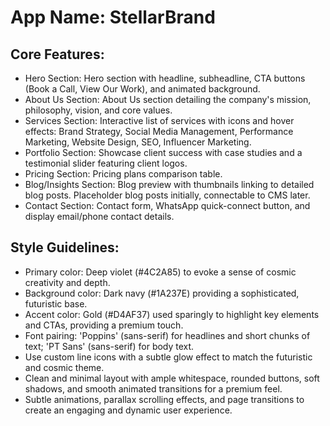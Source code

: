 # **App Name**: StellarBrand

## Core Features:

- Hero Section: Hero section with headline, subheadline, CTA buttons (Book a Call, View Our Work), and animated background.
- About Us Section: About Us section detailing the company's mission, philosophy, vision, and core values.
- Services Section: Interactive list of services with icons and hover effects: Brand Strategy, Social Media Management, Performance Marketing, Website Design, SEO, Influencer Marketing.
- Portfolio Section: Showcase client success with case studies and a testimonial slider featuring client logos.
- Pricing Section: Pricing plans comparison table.
- Blog/Insights Section: Blog preview with thumbnails linking to detailed blog posts. Placeholder blog posts initially, connectable to CMS later.
- Contact Section: Contact form, WhatsApp quick-connect button, and display email/phone contact details.

## Style Guidelines:

- Primary color: Deep violet (#4C2A85) to evoke a sense of cosmic creativity and depth.
- Background color: Dark navy (#1A237E) providing a sophisticated, futuristic base.
- Accent color: Gold (#D4AF37) used sparingly to highlight key elements and CTAs, providing a premium touch.
- Font pairing: 'Poppins' (sans-serif) for headlines and short chunks of text; 'PT Sans' (sans-serif) for body text.
- Use custom line icons with a subtle glow effect to match the futuristic and cosmic theme.
- Clean and minimal layout with ample whitespace, rounded buttons, soft shadows, and smooth animated transitions for a premium feel.
- Subtle animations, parallax scrolling effects, and page transitions to create an engaging and dynamic user experience.